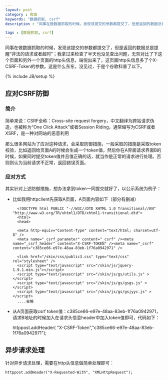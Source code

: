 ```yaml
---
layout: post
category : 爬虫 
keywords: "数据抓取, csrf"
description : "同事在做数据抓取的时候，发现该提交的参数都提交了，但是返回的数据总是提醒“非法的请求或者超时”；我拿过来检查了半天也没见查出问题，无奈对比了下这个页面和另外一个页面的http头信息，端倪出来了，这页面http头信息多了个X-CSRF-Token的参数。这是什么东东，没见过，于是个谷歌科普了以下。"

tags : [数据抓取, csrf]
---
```


同事在做数据抓取的时候，发现该提交的参数都提交了，但是返回的数据总是提醒“非法的请求或者超时”；我拿过来检查了半天也没见查出问题，无奈对比了下这个页面和另外一个页面的http头信息，端倪出来了，这页面http头信息多了个X-CSRF-Token的参数。这是什么东东，没见过，于是个谷歌科普了以下。
<!--break-->

{% include JB/setup %}
 
## 应对CSRF防御
### 简介
简单来说：CSRF全称：Cross-site request forgery，中文翻译为跨站请求伪造，也被称为“One Click Attack”或者Session Riding，通常缩写为CSRF或者XSRF，是一种对网站的恶意利用

那么很多网站为了应对这种请求，会采取防御措施，一般采取的措施是采取token校验，比如返回给页面A的时候会生成一个token值，然后你在A界面请求界面B的时候，如果同时提交token值并且值正确的话，就当作是正常的请求进行处理。否则则认为当前请求不正常，返回错误页面。
 
### 应对方式

其实针对上述防御措施，想办法拿到token一同提交就好了，以公示系统为例子：
- 比如我用httpclient先获取A页面，A页面内容如下（部分有删减）
    
        <!DOCTYPE html PUBLIC "-//W3C//DTD XHTML 1.0 Transitional//EN" "http://www.w3.org/TR/xhtml1/DTD/xhtml1-transitional.dtd">
        <html>
        <head>
        
        <meta http-equiv="Content-Type" content="text/html; charset=utf-8" />
        <meta name="_csrf_parameter" content="_csrf" /><meta name="_csrf_header" content="X-CSRF-TOKEN" /><meta name="_csrf" content="c385ce66-e97e-48aa-83eb-1f76a0942971" />
        
        <link href="/skin/css/public3.css" type="text/css" rel="stylesheet" />
        <script type="text/javascript" src="/skin/js/jquery-1.9.1.min.js"></script>
        <script type="text/javascript" src="/skin/js/gs/utils.js" ></script>
        <script type="text/javascript" src="/skin/js/gs/gsgs.js" ></script>
        <script type="text/javascript" src="/skin/js/gs/gsjyyc.js" ></script>
        ....省略
        
- 从A页面获取csrf token值：c385ce66-e97e-48aa-83eb-1f76a0942971，请求B地址的时候加入在请求头信息header中加入token值即可，代码如下：
   
    httppost.addHeader( "X-CSRF-Token","c385ce66-e97e-48aa-83eb-1f76a0942971");

## 异步请求处理

针对异步请求处理，需要在http头信息做简单处理即可：

    httppost.addHeader("X-Requested-With", "XMLHttpRequest");

